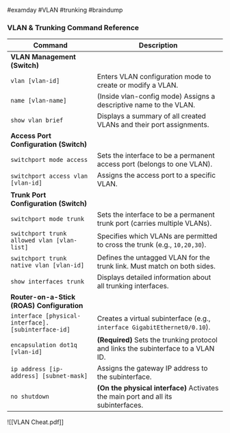 #examday #VLAN #trunking #braindump
### VLAN & Trunking Command Reference

| Command                                            | Description                                                                        |
| -------------------------------------------------- | ---------------------------------------------------------------------------------- |
| **VLAN Management (Switch)**                       |                                                                                    |
| `vlan [vlan-id]`                                   | Enters VLAN configuration mode to create or modify a VLAN.                         |
| `name [vlan-name]`                                 | (Inside vlan-config mode) Assigns a descriptive name to the VLAN.                  |
| `show vlan brief`                                  | Displays a summary of all created VLANs and their port assignments.                |
| **Access Port Configuration (Switch)**             |                                                                                    |
| `switchport mode access`                           | Sets the interface to be a permanent access port (belongs to one VLAN).            |
| `switchport access vlan [vlan-id]`                 | Assigns the access port to a specific VLAN.                                        |
| **Trunk Port Configuration (Switch)**              |                                                                                    |
| `switchport mode trunk`                            | Sets the interface to be a permanent trunk port (carries multiple VLANs).          |
| `switchport trunk allowed vlan [vlan-list]`        | Specifies which VLANs are permitted to cross the trunk (e.g., `10,20,30`).         |
| `switchport trunk native vlan [vlan-id]`           | Defines the untagged VLAN for the trunk link. Must match on both sides.            |
| `show interfaces trunk`                            | Displays detailed information about all trunking interfaces.                       |
| **Router-on-a-Stick (ROAS) Configuration**         |                                                                                    |
| `interface [physical-interface].[subinterface-id]` | Creates a virtual subinterface (e.g., `interface GigabitEthernet0/0.10`).          |
| `encapsulation dot1q [vlan-id]`                    | **(Required)** Sets the trunking protocol and links the subinterface to a VLAN ID. |
| `ip address [ip-address] [subnet-mask]`            | Assigns the gateway IP address to the subinterface.                                |
| `no shutdown`                                      | **(On the physical interface)** Activates the main port and all its subinterfaces. |

![[VLAN Cheat.pdf]]
